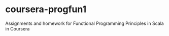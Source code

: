 # coursera-progfun1
Assignments and homework for Functional Programming Principles in Scala in Coursera 
